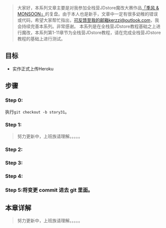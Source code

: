 > 大家好，本系列文章主要是对我参加全栈营JDstore魔改大赛作品[「季风 & MONSOON」](http://kerzzi.logdown.com/posts/1903205-magic-change-contest-entries-monsoon)的复盘。由于本人也是新手，文章中一定有很多幼稚的错误或代码，希望大家帮忙指出，可反馈至我的邮箱kerzzi@outlook.com，我会持续完善本系列。非常感谢。
> 本系列是在全栈营JDstore教程基础之上进行魔改，本系列第1-11章节为全栈营JDstore教程，请在完成全栈营JDstore教程的基础上进行测试。

## 目标
*  实作正式上传Heroku

## 步骤
### Step 0:
执行```git checkout -b story31```。

### Step 1:
>  努力更新中，上班族请理解。。。。。

### Step 2:


### Step 3:


### Step 4:


### Step 5:将变更 commit 进去 git 里面。

## 本章详解
>  努力更新中，上班族请理解。。。。。
